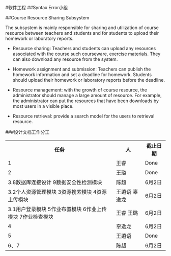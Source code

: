 #软件工程 
##Syntax Error小组

##Course Resource Sharing Subsystem

The subsystem is mainly responsible for sharing and utilization of course resource between teachers and students and for students to upload their homework or laboratory reports.

+   Resource sharing: Teachers and students can upload any resources associated with the course
such courseware, exercise materials. They can also download any resource from the system.

+    Homework assignment and submission: Teachers can publish the homework information and set a deadline for homework. Students should upload their homework or laboratory reports before the deadline.

+   Resource management: with the growth of course resource, the administrator should manage a large amount of resource. For example, the administrator can put the resources that have been downloads by most users in a visible place.

+   Resource retrieval: provide a search model for the users to retrieval resource.

###设计文档工作分工
<table>
<tr><th>任务</th><th>人</th><th>截止日期</th></tr>
<tr><td>1</td><td>王睿</td><td>Done</td></tr>
<tr><td>2</td><td>王璐</td><td>Done</td></tr>
<tr><td>3.8数据库连接设计 9数据安全性检测模块</td><td>陈超</td><td>6月2日</td></tr>
<tr><td>3.2个人资源管理模块 3资源搜索模块  4资源上传模块</td><td>王逍语 辜逸龙</td><td>6月2日</td></tr>
<tr><td>3.1用户登录模块  5作业布置模块  6作业上传模块  7作业检查模块</td><td>王睿 王璐</td><td>6月2日</td></tr>
<tr><td>4</td><td>辜逸龙</td><td>6月2日</td></tr>
<tr><td>5</td><td>王逍语</td><td>Done</td></tr>
<tr><td>6、7</td><td>陈超</td><td>6月2日</td></tr>
</table>
